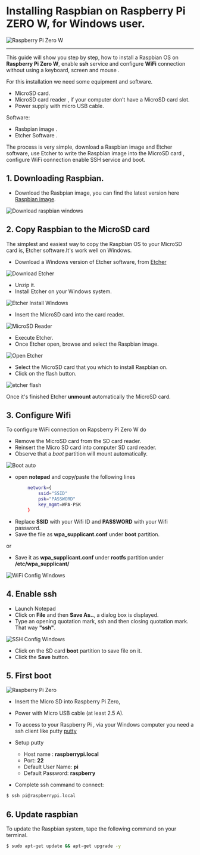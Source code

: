 # Installing  Raspbian on Raspberry Pi ZERO W, for Windows user.
![Raspberry Pi Zero W](https://github.com/opendevices/iot.apps/doc/img/raspberry-pi-zero-w.jpg)

---
This guide will show you step by step, how to install a Raspbian OS  on
**Raspberry Pi Zero W**, enable **ssh** service and configure **WiFi** connection
without using a keyboard, screen and mouse .

For this installation we need some equipment and software.
  - MicroSD card.
  - MicroSD card reader , if your computer don’t have a MicroSD card slot.
  - Power supply with micro USB cable.

Software:
  - Rasbpian image .
  - Etcher Software .

  The process is very simple, download a Raspbian image and Etcher software,
  use Etcher to write the Raspbian image into the MicroSD card , configure WiFi connection
  enable SSH service and boot.


## 1. Downloading Raspbian.
 - Download the Rasbpian image, you can find the latest version here  [Raspbian image](https://www.raspberrypi.org/downloads/raspbian/).

 ![Download raspbian windows](https://github.com/opendevices/iot.apps/blob/master/doc/img/RaspbianDownloadWindows2.png)

## 2. Copy Raspbian to the MicroSD card
 The simplest and easiest way to copy the Raspbian OS to your MicroSD card is, Etcher software.It's work well on Windows.

 - Download a Windows version of  Etcher software, from  [Etcher](https://etcher.io/)

 ![Download Etcher](https://github.com/opendevices/iot.apps/blob/master/doc/img/EtcherDownloadWindows2.png)

 - Unzip it.
 - Install Etcher on your Windows system.

 ![Etcher Install Windows](https://github.com/opendevices/iot.apps/blob/master/doc/img/EtcherInstallWindows.png)

 - Insert the MicroSD card into the card reader.

 ![MicroSD Reader](https://github.com/opendevices/iot.apps/blob/master/doc/img/SDcardReader.jpg)

  - Execute Etcher.
  - Once Etcher open, browse and select the Raspbian image.

  ![Open Etcher](https://github.com/opendevices/iot.apps/blob/master/doc/img/EtcherSelectWindows.png)

  - Select the MicroSD card that you which to install Raspbian on.
  - Click on the flash button.

  ![etcher flash](https://github.com/opendevices/iot.apps/blob/master/doc/img/EtcherFlashWindows.png)

Once it's finished  Etcher **unmount** automatically the MicroSD card.

## 3. Configure Wifi
  To configure WiFi connection on Rapsberry Pi Zero W do

  - Remove the MicroSD card from the SD card reader.
  - Reinsert the Micro SD card into computer SD card reader.
  - Observe that a *boot* partition will mount automatically.

  ![Boot auto](https://github.com/opendevices/iot.apps/blob/master/doc/img/BootPartWindows.png)

  - open **notepad** and copy/paste the following lines

```bash
        network={
	        ssid="SSID"
	        psk="PASSWORD"
	        key_mgmt=WPA-PSK
        }
```

 - Replace **SSID** with your Wifi ID and **PASSWORD** with your Wifi password.
 - Save the file as **wpa_supplicant.conf** under **boot** partition.

or
 
 - Save it as **wpa_supplicant.conf** under **rootfs** partition under
 **/etc/wpa_supplicant/**

 ![WiFi Config Windows](https://github.com/opendevices/iot.apps/blob/master/doc/img/ConfigWifiWindows.png)


## 4. Enable ssh

 - Launch Notepad
 - Click on **File** and then **Save As..**, a dialog box is displayed.
 - Type an opening quotation mark, ssh and then closing quotation mark. That way **"ssh"**.    

![SSH Config Windows](https://github.com/opendevices/iot.apps/blob/master/doc/img/ConfigSshWindows.png)

 - Click on the SD card **boot** partition to save file on it.
 - Click the **Save** button.


## 5. First boot

![Raspberry Pi Zero](https://github.com/opendevices/iot.apps/blob/master/doc/img/RpiZero.jpg)

- Insert the Micro SD into Raspberry Pi Zero,
- Power with Micro USB cable (at least 2.5 A).


- To access to your Raspberry Pi , via your Windows computer you need a ssh client
  like putty [putty](https://www.chiark.greenend.org.uk/~sgtatham/putty/latest.html)

- Setup putty
  * Host name : **raspberrypi.local**
  * Port: **22**
  * Default User Name: **pi**
  * Default Password: **raspberry**


- Complete ssh command to connect:

```bash
$ ssh pi@raspberrypi.local
```


## 6. Update raspbian
 To update the Raspbian system, tape the following command on your terminal.

 ```bash
 $ sudo apt-get update && apt-get upgrade -y
 ```
